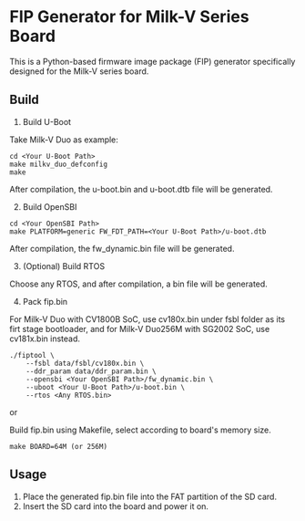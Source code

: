 # FIP Generator for Milk-V Series Board

This is a Python-based firmware image package (FIP) generator specifically designed for the Milk-V series board.

## Build

1. Build U-Boot

Take Milk-V Duo as example:

```shell
cd <Your U-Boot Path>
make milkv_duo_defconfig
make
```

After compilation, the u-boot.bin and u-boot.dtb file will be generated.

2. Build OpenSBI

```shell
cd <Your OpenSBI Path>
make PLATFORM=generic FW_FDT_PATH=<Your U-Boot Path>/u-boot.dtb
```

After compilation, the fw_dynamic.bin file will be generated.

3. (Optional) Build RTOS

Choose any RTOS, and after compilation, a bin file will be generated.

4. Pack fip.bin

For Milk-V Duo with CV1800B SoC, use cv180x.bin under fsbl folder as its firt stage bootloader, and for Milk-V Duo256M with SG2002 SoC, use cv181x.bin instead.

```shell
./fiptool \
    --fsbl data/fsbl/cv180x.bin \
    --ddr_param data/ddr_param.bin \
    --opensbi <Your OpenSBI Path>/fw_dynamic.bin \
    --uboot <Your U-Boot Path>/u-boot.bin \
    --rtos <Any RTOS.bin>
```
or

Build fip.bin using Makefile, select according to board's memory size.
```shell
make BOARD=64M (or 256M)

```

## Usage

1. Place the generated fip.bin file into the FAT partition of the SD card.
2. Insert the SD card into the board and power it on.

